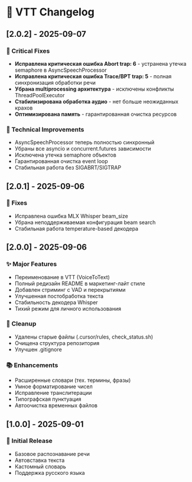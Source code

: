 # 📝 VTT Changelog

## [2.0.2] - 2025-09-07
### 🐛 Critical Fixes
- **Исправлена критическая ошибка Abort trap: 6** - устранена утечка semaphore в AsyncSpeechProcessor
- **Исправлена критическая ошибка Trace/BPT trap: 5** - полная синхронизация обработки речи
- **Убрана multiprocessing архитектура** - исключены конфликты ThreadPoolExecutor
- **Стабилизирована обработка аудио** - нет больше неожиданных крахов
- **Оптимизирована память** - гарантированная очистка ресурсов

### 🔧 Technical Improvements
- AsyncSpeechProcessor теперь полностью синхронный
- Убраны все asyncio и concurrent.futures зависимости
- Исключена утечка semaphore объектов
- Гарантированная очистка event loop
- Стабильная работа без SIGABRT/SIGTRAP

## [2.0.1] - 2025-09-06
### 🐛 Fixes
- Исправлена ошибка MLX Whisper beam_size
- Убрана неподдерживаемая конфигурация beam search
- Стабильная работа temperature-based декодера

## [2.0.0] - 2025-09-06
### ✨ Major Features
- Переименование в VTT (VoiceToText)
- Полный редизайн README в маркетинг-лайт стиле
- Добавлен стриминг с VAD и перекрытиями
- Улучшенная постобработка текста
- Стабильность декодера Whisper
- Тихий режим для личного использования

### 🧹 Cleanup
- Удалены старые файлы (.cursor/rules, check_status.sh)
- Очищена структура репозитория
- Улучшен .gitignore

### 📚 Enhancements
- Расширенные словари (тех. термины, фразы)
- Умное форматирование чисел
- Исправление транслитерации
- Типографская пунктуация
- Автоочистка временных файлов

## [1.0.0] - 2025-09-01
### 🎉 Initial Release
- Базовое распознавание речи
- Автовставка текста
- Кастомный словарь
- Поддержка русского языка

